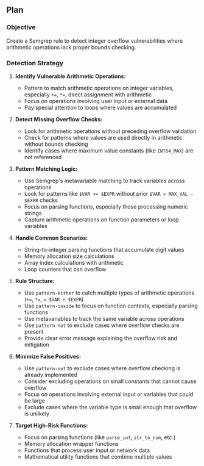 ## Plan

### Objective
Create a Semgrep rule to detect integer overflow vulnerabilities where arithmetic operations lack proper bounds checking.

### Detection Strategy

1. **Identify Vulnerable Arithmetic Operations:**
   - Pattern to match arithmetic operations on integer variables, especially `+=`, `*=`, direct assignment with arithmetic
   - Focus on operations involving user input or external data
   - Pay special attention to loops where values are accumulated

2. **Detect Missing Overflow Checks:**
   - Look for arithmetic operations without preceding overflow validation
   - Check for patterns where values are used directly in arithmetic without bounds checking
   - Identify cases where maximum value constants (like `INT64_MAX`) are not referenced

3. **Pattern Matching Logic:**
   - Use Semgrep's metavariable matching to track variables across operations
   - Look for patterns like `$VAR += $EXPR` without prior `$VAR > MAX_VAL - $EXPR` checks
   - Focus on parsing functions, especially those processing numeric strings
   - Capture arithmetic operations on function parameters or loop variables

4. **Handle Common Scenarios:**
   - String-to-integer parsing functions that accumulate digit values
   - Memory allocation size calculations
   - Array index calculations with arithmetic
   - Loop counters that can overflow

5. **Rule Structure:**
   - Use `pattern-either` to catch multiple types of arithmetic operations (`+=`, `*=`, `= $VAR + $EXPR`)
   - Use `pattern-inside` to focus on function contexts, especially parsing functions
   - Use metavariables to track the same variable across operations
   - Use `pattern-not` to exclude cases where overflow checks are present
   - Provide clear error message explaining the overflow risk and mitigation

6. **Minimize False Positives:**
   - Use `pattern-not` to exclude cases where overflow checking is already implemented
   - Consider excluding operations on small constants that cannot cause overflow
   - Focus on operations involving external input or variables that could be large
   - Exclude cases where the variable type is small enough that overflow is unlikely

7. **Target High-Risk Functions:**
   - Focus on parsing functions (like `parse_int`, `str_to_num`, etc.)
   - Memory allocation wrapper functions
   - Functions that process user input or network data
   - Mathematical utility functions that combine multiple values
